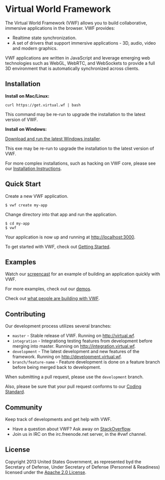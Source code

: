 # Virtual World Framework

The Virtual World Framework (VWF) allows you to build collaborative, immersive applications in the browser. VWF provides:

- Realtime state synchronization.
- A set of drivers that support immersive applications - 3D, audio, video and modern graphics.

VWF applications are written in JavaScript and leverage emerging web technologies such as WebGL, WebRTC, and WebSockets to provide a full 3D environment that is automatically synchronized across clients.

## Installation

**Install on Mac/Linux:**

```
curl https://get.virtual.wf | bash
```

This command may be re-run to upgrade the installation to the latest version of VWF.

**Install on Windows:**

[Download and run the latest Windows installer](http://www.virtual.wf/web/downloads.html).

This exe may be re-run to upgrade the installation to the latest version of VWF.

For more complex installations, such as hacking on VWF core, please see our [Installation Instructions](http://www.virtual.wf/web/docs/install.html).

## Quick Start

Create a new VWF application.

```
$ vwf create my-app
```

Change directory into that app and run the application.

```
$ cd my-app
$ vwf
```

Your application is now up and running at [http://localhost:3000](http://localhost:3000).

To get started with VWF, check out [Getting Started](http://virtual.wf/docs).

## Examples

Watch our [screencast]() for an example of building an application quickly with VWF.

For more examples, check out our [demos](http://virtual.wf/web/catalog.html).

Check out [what people are building with
VWF](http://virtual.wf/something).

## Contributing

Our development process utilizes several branches:

* `master`                - Stable release of VWF. Running on http://virtual.wf.
* `integration`           - Integrationg testing features from development before merging into master. Running on http://integration.virtual.wf.
* `development`           - The latest development and new features of the framework. Running on http://development.virtual.wf.
* `branch/feature-name`   - Feature development is done on a feature branch before being merged back to development.

When submitting a pull request, please use the `development` branch.

Also, please be sure that your pull request conforms to our [Coding Standard](http://redmine.virtualworldframework.com/projects/vwf/wiki/JavaScript_Coding_Standard).

## Community

Keep track of developments and get help with VWF.

- Have a question about VWF? Ask away on [StackOverflow](http://stackoverflow.com/questions/tagged/vwf).
- Join us in IRC on the irc.freenode.net server, in the #vwf channel.

## License

Copyright 2013 United States Government, as represented byd the Secretary of Defense, Under Secretary of Defense (Personnel & Readiness) licensed under the [Apache 2.0 License](https://github.com/virtual-world-framework/vwf/blob/master/LICENSE).
